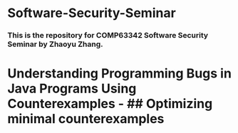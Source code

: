 # Software-Security-Seminar

### This is the repository for COMP63342 Software Security Seminar by Zhaoyu Zhang.

# Understanding Programming Bugs in Java Programs Using Counterexamples - ## Optimizing minimal counterexamples
